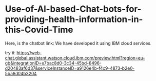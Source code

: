 # Use-of-Al-based-Chat-bots-for-providing-health-information-in-this-Covid-Time

Here, is the chatbot link:
We have developed it using IBM cloud services.

try it:
https://web-chat.global.assistant.watson.cloud.ibm.com/preview.html?region=eu-gb&integrationID=e7bac8d0-3c34-45bd-8496-d20483af6d37&serviceInstanceID=a9126e4b-f4c9-4873-b2e0-5ba8d04b3204
